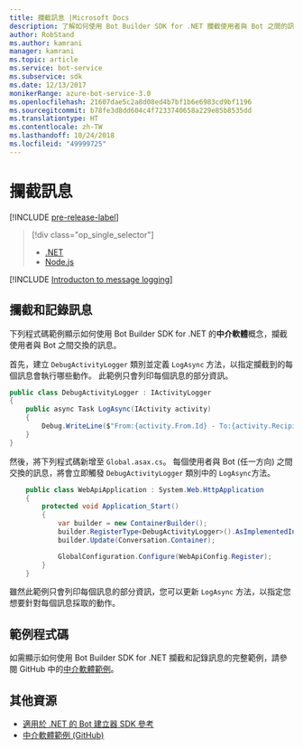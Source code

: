 ```yaml
---
title: 攔截訊息 |Microsoft Docs
description: 了解如何使用 Bot Builder SDK for .NET 攔截使用者與 Bot 之間的訊息。
author: RobStand
ms.author: kamrani
manager: kamrani
ms.topic: article
ms.service: bot-service
ms.subservice: sdk
ms.date: 12/13/2017
monikerRange: azure-bot-service-3.0
ms.openlocfilehash: 21607dae5c2a8d08ed4b7bf1b6e6983cd9bf1196
ms.sourcegitcommit: b78fe3d8dd604c4f7233740658a229e85b8535dd
ms.translationtype: HT
ms.contentlocale: zh-TW
ms.lasthandoff: 10/24/2018
ms.locfileid: "49999725"
---
```

# <a name="intercept-messages"></a>攔截訊息

[!INCLUDE [pre-release-label](../includes/pre-release-label-v3.md)]

> [!div class="op_single_selector"]
> - [.NET](../dotnet/bot-builder-dotnet-middleware.md)
> - [Node.js](../nodejs/bot-builder-nodejs-intercept-messages.md)

[!INCLUDE [Introducton to message logging](../includes/snippet-message-logging-intro.md)]

## <a name="intercept-and-log-messages"></a>攔截和記錄訊息

下列程式碼範例顯示如何使用 Bot Builder SDK for .NET 的**中介軟體**概念，攔截使用者與 Bot 之間交換的訊息。 

首先，建立 `DebugActivityLogger` 類別並定義 `LogAsync` 方法，以指定攔截到的每個訊息會執行哪些動作。 此範例只會列印每個訊息的部分資訊。

```cs
public class DebugActivityLogger : IActivityLogger
{
    public async Task LogAsync(IActivity activity)
    {
        Debug.WriteLine($"From:{activity.From.Id} - To:{activity.Recipient.Id} - Message:{activity.AsMessageActivity()?.Text}");
    }
}
```

然後，將下列程式碼新增至 `Global.asax.cs`。  每個使用者與 Bot (任一方向) 之間交換的訊息，將會立即觸發 `DebugActivityLogger` 類別中的 `LogAsync`方法。 

```cs
    public class WebApiApplication : System.Web.HttpApplication
    {
        protected void Application_Start()
        {
            var builder = new ContainerBuilder();
            builder.RegisterType<DebugActivityLogger>().AsImplementedInterfaces().InstancePerDependency();
            builder.Update(Conversation.Container);

            GlobalConfiguration.Configure(WebApiConfig.Register);
        }
    }
```

雖然此範例只會列印每個訊息的部分資訊，您可以更新 `LogAsync` 方法，以指定您想要針對每個訊息採取的動作。 

## <a name="sample-code"></a>範例程式碼 

如需顯示如何使用 Bot Builder SDK for .NET 攔截和記錄訊息的完整範例，請參閱 GitHub 中的<a href="https://github.com/Microsoft/BotBuilder-Samples/tree/master/CSharp/core-Middleware" target="_blank">中介軟體範例</a>。 

## <a name="additional-resources"></a>其他資源

- <a href="/dotnet/api/?view=botbuilder-3.11.0" target="_blank">適用於 .NET 的 Bot 建立器 SDK 參考</a>
- <a href="https://github.com/Microsoft/BotBuilder-Samples/tree/master/CSharp/core-Middleware" target="_blank">中介軟體範例 (GitHub)</a>
